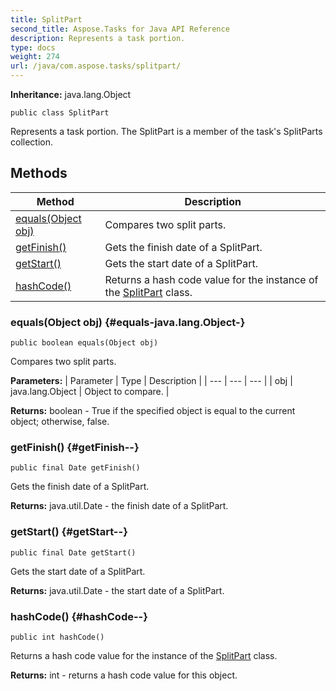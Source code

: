 ```yaml
---
title: SplitPart
second_title: Aspose.Tasks for Java API Reference
description: Represents a task portion.
type: docs
weight: 274
url: /java/com.aspose.tasks/splitpart/
---
```


**Inheritance:**
java.lang.Object
```
public class SplitPart
```

Represents a task portion. The SplitPart is a member of the task's SplitParts collection.
## Methods

| Method | Description |
| --- | --- |
| [equals(Object obj)](#equals-java.lang.Object-) | Compares two split parts. |
| [getFinish()](#getFinish--) | Gets the finish date of a SplitPart. |
| [getStart()](#getStart--) | Gets the start date of a SplitPart. |
| [hashCode()](#hashCode--) | Returns a hash code value for the instance of the [SplitPart](../../com.aspose.tasks/splitpart) class. |
### equals(Object obj) {#equals-java.lang.Object-}
```
public boolean equals(Object obj)
```


Compares two split parts.

**Parameters:**
| Parameter | Type | Description |
| --- | --- | --- |
| obj | java.lang.Object | Object to compare. |

**Returns:**
boolean - True if the specified object is equal to the current object; otherwise, false.
### getFinish() {#getFinish--}
```
public final Date getFinish()
```


Gets the finish date of a SplitPart.

**Returns:**
java.util.Date - the finish date of a SplitPart.
### getStart() {#getStart--}
```
public final Date getStart()
```


Gets the start date of a SplitPart.

**Returns:**
java.util.Date - the start date of a SplitPart.
### hashCode() {#hashCode--}
```
public int hashCode()
```


Returns a hash code value for the instance of the [SplitPart](../../com.aspose.tasks/splitpart) class.

**Returns:**
int - returns a hash code value for this object.
